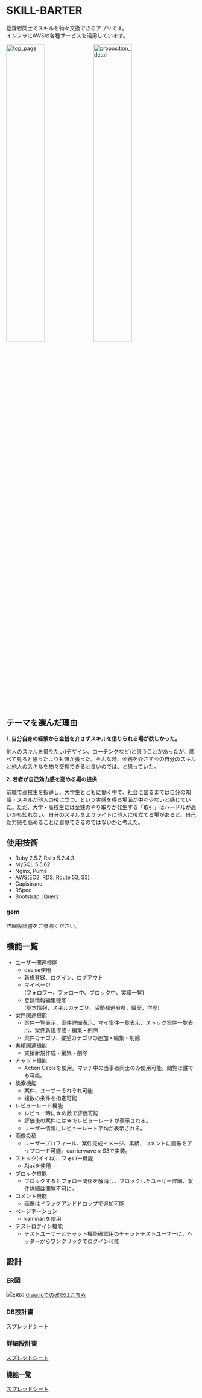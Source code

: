 # SKILL-BARTER

登録者同士でスキルを物々交換できるアプリです。<br>
インフラにAWSの各種サービスを活用しています。

<img width="45%" alt="top_page" src="https://user-images.githubusercontent.com/55101031/84561517-1b18f780-ad88-11ea-8bd4-1c6aa06c65a4.png">
<img width="45%" alt="proposition_detail" src="https://user-images.githubusercontent.com/55101031/84561521-1e13e800-ad88-11ea-8208-c008de6ca07f.png">

## テーマを選んだ理由
**1. 自分自身の経験から金銭を介さずスキルを借りられる場が欲しかった。**

  他人のスキルを借りたい(デザイン、コーチングなど)と思うことがあったが、調べて見ると思ったよりも値が張った。そんな時、金銭を介さず今の自分のスキルと他人のスキルを物々交換できると良いのでは、と思っていた。

**2. 若者が自己効力感を高める場の提供**

  前職で高校生を指導し、大学生とともに働く中で、社会に出るまでは自分の知識・スキルが他人の役に立つ、という実感を得る場面が中々少ないと感じていた。ただ、大学・高校生には金銭のやり取りが発生する「取引」はハードルが高いかも知れない。自分のスキルをよりライトに他人に役立てる場があると、自己効力感を高めることに貢献できるのではないかと考えた。

## 使用技術
- Ruby 2.5.7, Rails 5.2.4.3
- MySQL 5.5.62
- Nginx, Puma
- AWS(EC2, RDS, Route 53, S3)
- Capistrano
- RSpec
- Bootstrap, jQuery

### gem
詳細設計書をご参照ください。

## 機能一覧
- ユーザー関連機能
  - devise使用
  - 新規登録、ログイン、ログアウト
  - マイページ<br>
  (フォロワー、フォロー中、ブロック中、実績一覧)
  - 登録情報編集機能<br>
  (基本情報、スキルカテゴリ、活動都道府県、職歴、学歴)
- 案件関連機能
  - 案件一覧表示、案件詳細表示、マイ案件一覧表示、ストック案件一覧表示、案件新規作成・編集・削除
  - 案件カテゴリ、要望カテゴリの追加・編集・削除
- 実績関連機能
  - 実績新規作成・編集・削除
- チャット機能
  - Action Cableを使用。マッチ中の当事者同士のみ使用可能。閲覧は誰でも可能。
- 検索機能
  - 案件、ユーザーそれぞれ可能
  - 複数の条件を指定可能
- レビューレート機能
  - レビュー時に☆の数で評価可能
  - 評価後の案件には☆でレビューレートが表示される。
  - ユーザー情報にレビューレート平均が表示される。
- 画像投稿
  - ユーザープロフィール、案件完成イメージ、実績、コメントに画像をアップロード可能。carrierwave × S3で実装。
- ストック(イイね)、フォロー機能
  - Ajaxを使用
- ブロック機能
  - ブロックするとフォロー関係を解消し、ブロックしたユーザー詳細、案件詳細は閲覧不可に。
- コメント機能
  - 画像はドラッグアンドドロップで追加可能
- ページネーション
  - kaminariを使用
- テストログイン機能
  - テストユーザーとチャット機能確認用のチャットテストユーザーに、ヘッダーからワンクリックでログイン可能

## 設計

### ER図
![ER図](https://user-images.githubusercontent.com/55101031/84561563-67643780-ad88-11ea-820f-c590ead2e4a3.jpg)
[draw.ioでの確認はこちら](https://drive.google.com/file/d/17JqPEEykcJYkZngWkQBNlMwniXdGkfQN/view?usp=sharing)

### DB設計書
[スプレッドシート](https://docs.google.com/spreadsheets/d/1lgahJzw4uwUWDRDxcONR_153nPLABkCLwe5igpG7_1w/edit?usp=sharing)

### 詳細設計書
[スプレッドシート](https://docs.google.com/spreadsheets/d/1JeHXmIbGIHml-djug-dDGDEXE9GxenEwLWyZIWuSTVs/edit?usp=sharing)

### 機能一覧
[スプレッドシート](https://docs.google.com/spreadsheets/d/1XjbB5lF_9hvFqf1PenRr3yR3Fn6brCduQYDqwlXHT0o/edit#gid=0)
